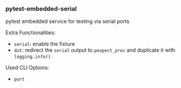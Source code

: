 ### pytest-embedded-serial

pytest embedded service for testing via serial ports

Extra Functionalities:

- `serial`: enable the fixture
- `dut`: redirect the `serial` output to `pexpect_proc` and duplicate it with `logging.info()`.

Used CLI Options:

- `port`
